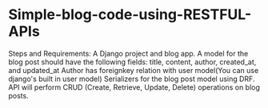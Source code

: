 # Simple-blog-code-using-RESTFUL-APIs
Steps and Requirements:
A Django project and blog app.
A model for the blog post should have the following fields: title, content, author, created_at, and updated_at
Author has foreignkey relation with user model(You can use django's built in user model)
Serializers for the blog post model using DRF.
API will perform CRUD (Create, Retrieve, Update, Delete) operations on blog posts.
